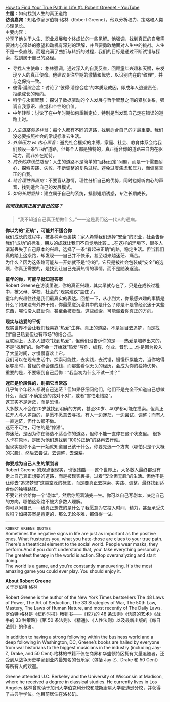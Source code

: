 [How to Find Your True Path in Life (ft. Robert Greene) - YouTube](https://www.youtube.com/watch?v=Sqq_iQisoK0&t=190s)   
**主题**：如何找到人生的真正道路  
**访谈嘉宾**：知名作家罗伯特·格林（Robert Greene），他以分析权力、策略和人类心理见长。  
主要内容：  
分享了他关于人生、职业发展和个体成长的一些见解。他强调，找到真正的自我需要对内心深处的愿望和动机有深刻的理解，并且要勇敢地面对人生中的挑战。人生不是一条直线，而是充满了曲折与转折的过程，我们的目标是通过不断试错与探索，找到属于自己的路径。
- 寻找人生使命： 格林强调，通过深入的自我反省，回顾童年兴趣和天赋，来发现个人的真正使命。他建议关注早期的激情和优势，以识别内在的“纹理”，并与之保持一致。 
- 彼得·潘综合症：讨论了“彼得·潘综合症”的本质及成因，即成年人逃避责任、拒绝成长的倾向。 
- 科学与永恒智慧： 探讨了数据驱动的个人发展与哲学智慧之间的紧张关系，强调自我意识、直觉和个性的价值。 
- 中年转型：讨论了在中年时期如何重新定位，特别是当发现自己走在错误的道路上时。

1. *人生道路的多样性*：每个人都有不同的道路，找到适合自己的才最重要。我们没必要按照社会的常规标准去生活。
2. *外部压力 vs 内心声音*：避免社会框架的束缚，家庭、社会、教育体系会给我们预设一条“正确”道路，但每个人都是独特的，真正适合你的道路来自内在驱动力，而非外在期待。
3. *成长的非线性路径*：人生的道路不是简单的“目标设定”问题，而是一个需要耐心、探索实践、失败、不断调整的复杂过程。避免过度焦虑和压力，而偏离真正的自我。
4. *结合理性和直觉*：不要盲从激情，理性分析自己的优势，同时也倾听内心的声音，找到适合自己的发展模式。
5. *如何长期坚持*：建立属于自己的系统，抵御短期诱惑，专注长期成长。

##### 如何找到真正属于自己的路？
> “我不知道自己真正想做什么。”——这是我们这一代人的通病。

**你以为的“正轨”，可能并不适合你**  
我们成长的过程中，被各种声音裹挟：家人希望我们选择“安全”的职业，社会告诉我们“成功”的标准，朋友的成就让我们不自觉地比较……在这样的环境下，很多人渐渐丢失了自己原本的兴趣，选择了一条“看起来正确”的路，稳定生活。但当我们真的踏上这条路，却发现——自己并不快乐，甚至越来越迷茫、痛苦。  
为什么？因为这条路可能从一开始就不是“你的”。它只是被社会包装成“安全”的选项，你真正需要的，是找到让自己充满热情的事情，而不是随波逐流。

**童年的你，可能早就知道答案**  
Robert Greene在访谈里说，你的真正兴趣，其实早就存在了，只是在成长过程中，被父母、学校、社会的“现实建议”盖住了。  
童年的兴趣往往是我们最真实的表达。回想一下，从小到大，你最感兴趣的事情是什么？如果没有外界干预，你最愿意沉浸其中的是什么？你是不是曾经沉迷于某些东西，哪怕没人鼓励你，甚至会被责备。这些线索，可能藏着你真正的方向。

**现实与热爱的平衡**  
现实世界不会让我们轻易靠“热爱”生存。真正的道路，不是盲目去追梦，而是找到“自己热爱但也有市场”的结合点。  
互联网上，太多人鼓吹“找到热爱”，但他们没告诉你的是——热爱是培养出来的，不是“找到”的。你不会一开始就“热爱”写作、编程、创业、音乐……你是因为投入了大量时间，才慢慢喜欢上它。  
我们可以在现有生活中，探索可能性，去实践，去试错，慢慢积累能力。当你站得足够高时，曾经的点会连成线，而那些看似无关的经历，会成为你的独特优势。   
重要的是，不要等到自己后悔：“我当初为什么不试一试？”

**迷茫是阶段性的，别把它当常态**  
几乎每个年轻人都说自己迷茫？但如果仔细问他们，他们不是完全不知道自己想做什么，而是“不确定选的路对不对”，或者“害怕走错路”。  
这其实不是迷茫，而是恐惧。  
大多数人不会在20岁就找到明确的方向，甚至30岁、40岁都可能在摸索。但真正拉开人与人差距的，是愿不愿意去寻找。有人一边迷茫，一边尝试、调整；而有人一直迷茫，但什么都不做。  
迷茫不可怕，可怕的是“停滞”。  
你迷茫，是因为你在筛选不适合你的道路，但你不能一直停在这个状态里。
很多人卡在原地，是因为他们想找到“100%正确”的路再去行动。    
但现实是你不会一开始就知道自己该干什么。你要先选一个方向（哪怕只是个大概的兴趣），然后去尝试，去调整，去深耕。  

**你要成为自己人生的策划者**  
Robert Greene 的观点很现实，也很残酷——这个世界上，大多数人最终都没有走上自己真正想要的道路，而是被现实裹挟，过着“安全但无趣”的生活。但他不是让你去“追求梦想”这类空泛的概念，而是要真正去探索、实践、调整，最终找到适合你的独特路径。  
不要让社会给你一个“剧本”，然后你照着演完一生。你可以自己写剧本，决定自己的方向，哪怕这条路不被大多数人理解。  
你可以问自己——我真正想做的是什么？我愿意为它投入时间、精力，甚至承受失败吗？如果答案是肯定的，那么无论多难，都值得一试。

---

`ROBERT GREENE QUOTES`  
Sometimes the negative signs in life are just as important as the positive
ones. What frustrates you, what you hate-those are clues to your true
path.  
There's a theatrical element to the social world. People wear masks, they perform.And if you don't understand that, you' take everything
personally.  
The greatest therapy in the world is action. Stop overanalyzing and start
doing.  
The world is a game, and you're constantly maneuvering. It's the most
amazing game you could ever play. You should enjoy it.


**About Robert Greene**  
关于罗伯特·格林

Robert Greene is the author of the New York Times bestsellers The 48 Laws of Power, The Art of Seduction, The 33 Strategies of War, The 50th Law, Mastery, The Laws of Human Nature, and most recently of The Daily Laws.罗伯特·格林是《纽约时报》畅销书——《权力的 48 条法则》《诱惑的艺术》《战争的 33 种策略》《第 50 条法则》、《精通》、《人性法则》以及最新出版的《每日法则》的作者。

In addition to having a strong following within the business world and a deep following in Washington, DC, Greene’s books are hailed by everyone from war historians to the biggest musicians in the industry (including Jay-Z, Drake, and 50 Cent).格林的书籍不仅在商界和华盛顿特区拥有大量追随者，还受到从战争历史学家到业内最知名的音乐家（包括 Jay-Z、Drake 和 50 Cent）等所有人的欢迎。

Greene attended U.C. Berkeley and the University of Wisconsin at Madison, where he received a degree in classical studies. He currently lives in Los Angeles.格林曾就读于加州大学伯克利分校和威斯康星大学麦迪逊分校，并获得了古典学学位。他目前居住在洛杉矶。

